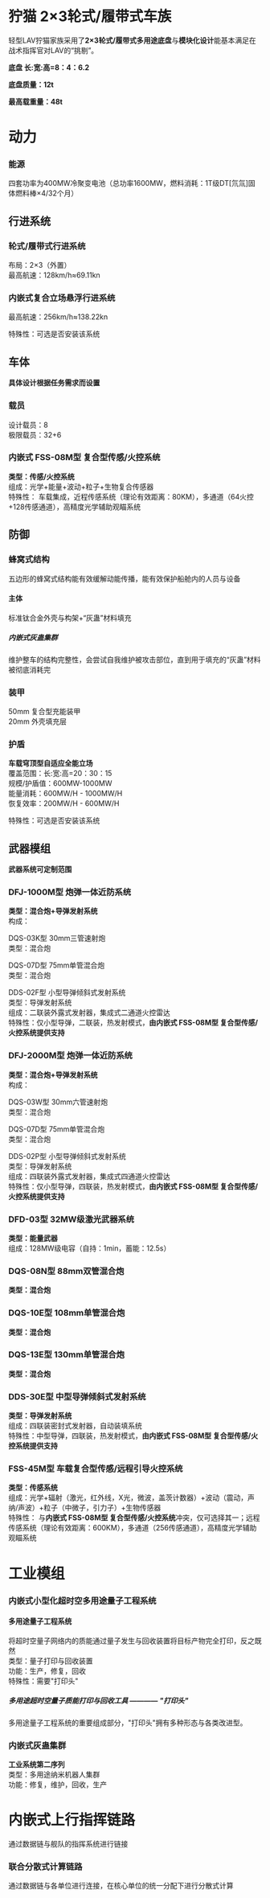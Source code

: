 # 狞猫 2×3轮式/履带式车族

轻型LAV狞猫家族采用了**2×3轮式/履带式多用途底盘**与**模块化设计**能基本满足在战术指挥官对LAV的“挑剔”。

**底盘 长:宽:高=8：4：6.2**

**底盘质量：12t**

**最高载重量：48t**

# 动力

### 能源

四套功率为400MW冷聚变电池（总功率1600MW，燃料消耗：1T级DT[氘氚]固体燃料棒×4/32个月）

## 行进系统

### 轮式/履带式行进系统

布局：2×3（外置）  
最高航速：128km/h≈69.11kn

### 内嵌式复合立场悬浮行进系统

最高航速：256km/h≈138.22kn  

特殊性：可选是否安装该系统

## 车体

**具体设计根据任务需求而设置**

### 载员

设计载员：8  
极限载员：32+6

### 内嵌式 FSS-08M型 复合型传感/火控系统

**类型：传感/火控系统**  
组成：光学+能量+波动+粒子+生物复合传感器  
特殊性：
车载集成，近程传感系统（理论有效距离：80KM），多通道（64火控+128传感通道），高精度光学辅助观瞄系统

## 防御

### 蜂窝式结构
五边形的蜂窝式结构能有效缓解动能传播，能有效保护船舱内的人员与设备

#### 主体

标准钛合金外壳与构架+“灰蛊”材料填充

##### 内嵌式灰蛊集群

维护整车的结构完整性，会尝试自我维护被攻击部位，直到用于填充的“灰蛊”材料被彻底消耗完

### 装甲

50mm 复合型充能装甲  
20mm 外壳填充层

### 护盾

**车载穹顶型自适应全能立场**   
覆盖范围：长:宽:高=20：30：15  
规模/护盾值：600MW-1000MW  
能量消耗：600MW/H - 1000MW/H  
恢复效率：200MW/H - 600MW/H  

特殊性：可选是否安装该系统

## 武器模组

**武器系统可定制范围**

### DFJ-1000M型 炮弹一体近防系统

**类型：混合炮+导弹发射系统**  
构成：

DQS-03K型 30mm三管速射炮  
类型：混合炮

DQS-07D型 75mm单管混合炮  
类型：混合炮

DDS-02F型 小型导弹倾斜式发射系统  
类型：导弹发射系统  
组成：二联装外露式发射器，集成式二通道火控雷达  
特殊性：仅小型导弹，二联装，热发射模式，**由内嵌式 FSS-08M型 复合型传感/火控系统提供支持**

### DFJ-2000M型 炮弹一体近防系统
**类型：混合炮+导弹发射系统**  
构成：

DQS-03W型 30mm六管速射炮  
类型：混合炮

DQS-07D型 75mm单管混合炮  
类型：混合炮

DDS-02P型 小型导弹倾斜式发射系统  
类型：导弹发射系统  
组成：四联装外露式发射器，集成式四通道火控雷达  
特殊性：仅小型导弹，四联装，热发射模式，**由内嵌式 FSS-08M型 复合型传感/火控系统提供支持**

### DFD-03型 32MW级激光武器系统

**类型：能量武器**  
组成：128MW级电容（自持：1min，蓄能：12.5s）  

### DQS-08N型 88mm双管混合炮

**类型：混合炮**

### DQS-10E型 108mm单管混合炮

**类型：混合炮**

### DQS-13E型 130mm单管混合炮

**类型：混合炮**

### DDS-30E型 中型导弹倾斜式发射系统

**类型：导弹发射系统**  
组成：四联装密封式发射器，自动装填系统  
特殊性：中型导弹，四联装，热发射模式，**由内嵌式 FSS-08M型 复合型传感/火控系统提供支持**

### FSS-45M型 车载复合型传感/远程引导火控系统

**类型：传感系统**  
组成：光学+辐射（激光，红外线，X光，微波，盖茨计数器）+波动（震动，声纳/声波）+粒子（中微子，引力子）+生物传感器  
特殊性：
与**内嵌式 FSS-08M型 复合型传感/火控系统**冲突，仅可选择其一；远程传感系统（理论有效距离：600KM），多通道（256传感通道），高精度光学辅助观瞄系统

# 工业模组

### 内嵌式小型化超时空多用途量子工程系统

#### 多用途量子工程系统

将超时空量子网络内的质能通过量子发生与回收装置将目标产物完全打印，反之既然  
类型：量子打印与回收装置  
功能：生产，修复，回收  
特殊性：需要"打印头"

##### 多用途超时空量子质能打印与回收工具 ———— "打印头"

多用途量子工程系统的重要组成部分，"打印头"拥有多种形态与各类改进型。

### 内嵌式灰蛊集群

**工业系统第二序列**  
类型：多用途纳米机器人集群  
功能：修复，维护，回收，生产  

# 内嵌式上行指挥链路

通过数据链与舰队的指挥系统进行链接

### 联合分散式计算链路

通过数据链与各单位进行连接，在核心单位的统一分配下进行分散式计算
